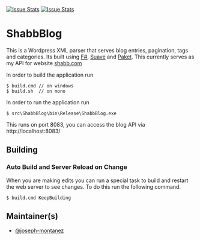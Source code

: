 [![Issue Stats](http://issuestats.com/github/joseph-montanez/ShabbBlog/badge/issue)](http://issuestats.com/github/fsprojects/ProjectScaffold)
[![Issue Stats](http://issuestats.com/github/joseph-montanez/ShabbBlog/badge/pr)](http://issuestats.com/github/joseph-montanez/ShabbBlog)

# ShabbBlog

This is a Wordpress XML parser that serves blog entries, pagination, tags and categories. Its built using [F#](http://fsharp.org/ "FSharp"), [Suave](http://suave.io/ "Suave") and [Paket](http://fsprojects.github.io/Paket/ "Paket"). This currently serves as my API for website [shabb.com](http://shabb.com "Shabb")

In order to build the application run

    $ build.cmd // on windows    
    $ build.sh  // on mono
    
In order to run the application run

    $ src\ShabbBlog\bin\Release\ShabbBlog.exe

This runs on port 8083, you can access the blog API via http://localhost:8083/

## Building

### Auto Build and Server Reload on Change

When you are making edits you can run a special task to build and restart the web server to see changes. To do this run the following command.

	$ build.cmd KeepBuilding

## Maintainer(s)

- [@joseph-montanez](https://github.com/joseph-montanez)
